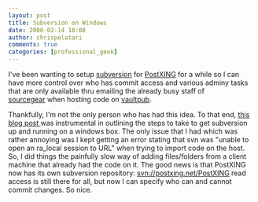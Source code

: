 ```yaml
---
layout: post
title: Subversion on Windows
date: 2006-02-14 18:08
author: chrispelatari
comments: true
categories: [professional_geek]
---
```


<p>I've been wanting to setup <a href="http://subversion.tigris.org">subversion</a> for <a href="http://postxing.net">PostXING</a> for a while so I can have more 
control over who has commit access and various adminy tasks that are only 
available thru emailing the already busy staff of <a href="http://sourcegear.com">sourcegear</a> when hosting code on <a href="http://vaultpub.sourcegear.com">vaultpub</a>.</p>
<p>Thankfully, I'm not the only person who has had this idea. To that end, <a href="http://blogs.clearscreen.com/migs/archive/2005/01/21/824.aspx">this blog 
post </a>was instrumental in outlining the steps to take to get subversion up 
and running on a windows box. The only issue that I had which was rather 
annoying was I kept getting an error stating that svn was "unable to open an 
ra_local session to URL" when trying to import code on the host. So, I did 
things the painfully slow way of adding files/folders from a client machine that 
already had the code on it. The good news is that PostXING now has its own 
subversion repository: <a href="svn://postxing.net/PostXING">svn://postxing.net/PostXING</a> read 
access is still there for all, but now I can specify who can and cannot commit 
changes. So nice.</p>
